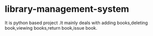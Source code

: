 # library-management-system
It is python based project .It mainly deals with adding books,deleting book,viewing books,return book,issue book.
